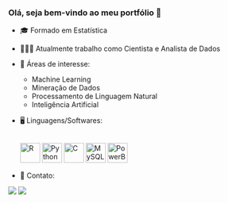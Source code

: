 ### Olá, seja bem-vindo ao meu portfólio 👋

- 🎓 Formado em Estatística
- 👨🏽‍💻 Atualmente trabalho como Cientista e Analista de Dados
- 📖 Áreas de interesse:
   * Machine Learning
   * Mineração de Dados
   * Processamento de Linguagem Natural
   * Inteligência Artificial
- 🖥️ Linguagens/Softwares:
  <div style="display: inline_block"><br>
    <img alt="R" height="40" width="40" src="https://cdn.jsdelivr.net/gh/devicons/devicon/icons/r/r-original.svg">
    <img alt="Python" height="40" width="40" src="https://cdn.jsdelivr.net/gh/devicons/devicon/icons/python/python-original.svg">
    <img alt="C" height="40" width="40" src="https://cdn.jsdelivr.net/gh/devicons/devicon/icons/c/c-original.svg">
    <img alt="MySQL" height="40" width="40" src="https://cdn.jsdelivr.net/gh/devicons/devicon/icons/mysql/mysql-original-wordmark.svg">
    <img alt="PowerBI" height="40" width="40" src="https://upload.wikimedia.org/wikipedia/commons/c/cf/New_Power_BI_Logo.svg">
  </div>


- 💬 Contato:
<div>
  <a href = "mailto:pedromunizss@gmail.com"><img src="https://img.shields.io/badge/-Email-%23333?style=for-the-badge" target="_blank"></a>
  <a href="https://www.linkedin.com/in/pedromunizss/" target="_blank"><img src="https://img.shields.io/badge/-LinkedIn-%230077B5?style=for-the-badge&logo=linkedin&logoColor=white" target="_blank"></a>  
</div>





        
          
